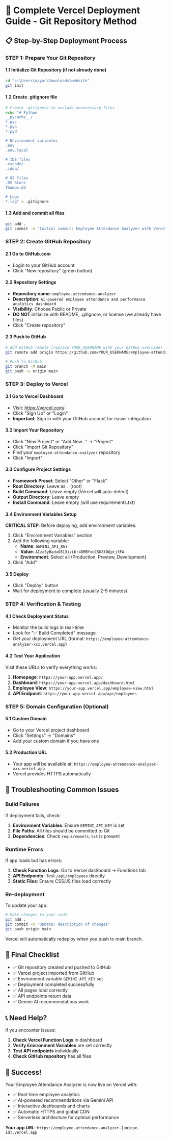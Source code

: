 # 🚀 Complete Vercel Deployment Guide - Git Repository Method

## 📋 **Step-by-Step Deployment Process**

### **STEP 1: Prepare Your Git Repository**

#### 1.1 Initialize Git Repository (if not already done)
```bash
cd "c:\Users\nayar\Downloads\website"
git init
```

#### 1.2 Create .gitignore file
```bash
# Create .gitignore to exclude unnecessary files
echo "# Python
__pycache__/
*.pyc
*.pyo
*.pyd

# Environment variables
.env
.env.local

# IDE files
.vscode/
.idea/

# OS files
.DS_Store
Thumbs.db

# Logs
*.log" > .gitignore
```

#### 1.3 Add and commit all files
```bash
git add .
git commit -m "Initial commit: Employee Attendance Analyzer with Vercel support"
```

### **STEP 2: Create GitHub Repository**

#### 2.1 Go to GitHub.com
- Login to your GitHub account
- Click "New repository" (green button)

#### 2.2 Repository Settings
- **Repository name**: `employee-attendance-analyzer`
- **Description**: `AI-powered employee attendance and performance analytics dashboard`
- **Visibility**: Choose Public or Private
- **DO NOT** initialize with README, .gitignore, or license (we already have files)
- Click "Create repository"

#### 2.3 Push to GitHub
```bash
# Add GitHub remote (replace YOUR_USERNAME with your GitHub username)
git remote add origin https://github.com/YOUR_USERNAME/employee-attendance-analyzer.git

# Push to GitHub
git branch -M main
git push -u origin main
```

### **STEP 3: Deploy to Vercel**

#### 3.1 Go to Vercel Dashboard
- Visit: https://vercel.com/
- Click "Sign Up" or "Login"
- **Important**: Sign in with your GitHub account for easier integration

#### 3.2 Import Your Repository
- Click "New Project" or "Add New..." → "Project"
- Click "Import Git Repository"
- Find your `employee-attendance-analyzer` repository
- Click "Import"

#### 3.3 Configure Project Settings
- **Framework Preset**: Select "Other" or "Flask"
- **Root Directory**: Leave as `.` (root)
- **Build Command**: Leave empty (Vercel will auto-detect)
- **Output Directory**: Leave empty
- **Install Command**: Leave empty (will use requirements.txt)

#### 3.4 Environment Variables Setup
**CRITICAL STEP**: Before deploying, add environment variables:

1. Click "Environment Variables" section
2. Add the following variable:
   - **Name**: `GEMINI_API_KEY`
   - **Value**: `AIzaSyBaduO813izLbr48MBYxbCSK8tDQptjfFA`
   - **Environment**: Select all (Production, Preview, Development)
3. Click "Add"

#### 3.5 Deploy
- Click "Deploy" button
- Wait for deployment to complete (usually 2-5 minutes)

### **STEP 4: Verification & Testing**

#### 4.1 Check Deployment Status
- Monitor the build logs in real-time
- Look for "✅ Build Completed" message
- Get your deployment URL (format: `https://employee-attendance-analyzer-xxx.vercel.app`)

#### 4.2 Test Your Application
Visit these URLs to verify everything works:

1. **Homepage**: `https://your-app.vercel.app/`
2. **Dashboard**: `https://your-app.vercel.app/dashboard.html`
3. **Employee View**: `https://your-app.vercel.app/employee-view.html`
4. **API Endpoint**: `https://your-app.vercel.app/api/employees`

### **STEP 5: Domain Configuration (Optional)**

#### 5.1 Custom Domain
- Go to your Vercel project dashboard
- Click "Settings" → "Domains"
- Add your custom domain if you have one

#### 5.2 Production URL
- Your app will be available at: `https://employee-attendance-analyzer-xxx.vercel.app`
- Vercel provides HTTPS automatically

## 🔧 **Troubleshooting Common Issues**

### **Build Failures**
If deployment fails, check:

1. **Environment Variables**: Ensure `GEMINI_API_KEY` is set
2. **File Paths**: All files should be committed to Git
3. **Dependencies**: Check `requirements.txt` is present

### **Runtime Errors**
If app loads but has errors:

1. **Check Function Logs**: Go to Vercel dashboard → Functions tab
2. **API Endpoints**: Test `/api/employees` directly
3. **Static Files**: Ensure CSS/JS files load correctly

### **Re-deployment**
To update your app:

```bash
# Make changes to your code
git add .
git commit -m "Update: description of changes"
git push origin main
```

Vercel will automatically redeploy when you push to main branch.

## 🎯 **Final Checklist**

- ✅ Git repository created and pushed to GitHub
- ✅ Vercel project imported from GitHub
- ✅ Environment variable `GEMINI_API_KEY` set
- ✅ Deployment completed successfully
- ✅ All pages load correctly
- ✅ API endpoints return data
- ✅ Gemini AI recommendations work

## 📞 **Need Help?**

If you encounter issues:

1. **Check Vercel Function Logs** in dashboard
2. **Verify Environment Variables** are set correctly
3. **Test API endpoints** individually
4. **Check GitHub repository** has all files

## 🚀 **Success!**

Your Employee Attendance Analyzer is now live on Vercel with:
- ✅ Real-time employee analytics
- ✅ AI-powered recommendations via Gemini API
- ✅ Interactive dashboards and charts
- ✅ Automatic HTTPS and global CDN
- ✅ Serverless architecture for optimal performance

**Your app URL**: `https://employee-attendance-analyzer-[unique-id].vercel.app`